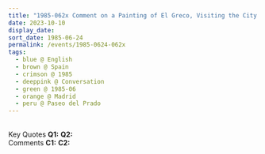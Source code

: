 ```yaml
---
title: "1985-062x Comment on a Painting of El Greco, Visiting the City and the Prado Museum, Paseo del Prado, Madrid, Spain"
date: 2023-10-10
display_date: 
sort_date: 1985-06-24
permalink: /events/1985-0624-062x
tags:
  - blue @ English
  - brown @ Spain
  - crimson @ 1985
  - deeppink @ Conversation
  - green @ 1985-06
  - orange @ Madrid
  - peru @ Paseo del Prado
---
```


<br>

<wave-list>
  <list-title color="DarkSeaGreen" width="55">Key Quotes</list-title>
  <list-item color="BlanchedAlmond" width="280"><b>Q1:</b> <i></i></list-item>
  <list-item color="Lavender" width="280"><b>Q2:</b> <i></i></list-item>
</wave-list>

<br>

<wave-list>
  <list-title color="DarkSeaGreen" width="55">Comments</list-title>
  <list-item color="BlanchedAlmond" width="280"><b>C1:</b> <i></i></list-item>
  <list-item color="Lavender" width="280"><b>C2:</b> <i></i></list-item>
</wave-list>